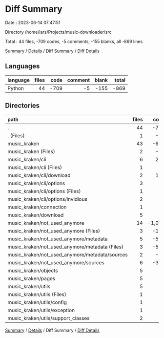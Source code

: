# Diff Summary

Date : 2023-06-14 07:47:51

Directory /home/lars/Projects/music-downloader/src

Total : 44 files,  -709 codes, -5 comments, -155 blanks, all -869 lines

[Summary](results.md) / [Details](details.md) / Diff Summary / [Diff Details](diff-details.md)

## Languages
| language | files | code | comment | blank | total |
| :--- | ---: | ---: | ---: | ---: | ---: |
| Python | 44 | -709 | -5 | -155 | -869 |

## Directories
| path | files | code | comment | blank | total |
| :--- | ---: | ---: | ---: | ---: | ---: |
| . | 44 | -709 | -5 | -155 | -869 |
| . (Files) | 1 | -27 | -2 | -12 | -41 |
| music_kraken | 43 | -682 | -3 | -143 | -828 |
| music_kraken (Files) | 2 | -67 | -15 | -25 | -107 |
| music_kraken/cli | 6 | 270 | 93 | 109 | 472 |
| music_kraken/cli (Files) | 1 | 2 | 0 | 0 | 2 |
| music_kraken/cli/download | 2 | 199 | 86 | 79 | 364 |
| music_kraken/cli/options | 3 | 69 | 7 | 30 | 106 |
| music_kraken/cli/options (Files) | 1 | 3 | 0 | 1 | 4 |
| music_kraken/cli/options/invidious | 2 | 66 | 7 | 29 | 102 |
| music_kraken/connection | 1 | 6 | 0 | 0 | 6 |
| music_kraken/download | 5 | 66 | 7 | 31 | 104 |
| music_kraken/not_used_anymore | 14 | -1,063 | -117 | -322 | -1,502 |
| music_kraken/not_used_anymore (Files) | 3 | -129 | -13 | -39 | -181 |
| music_kraken/not_used_anymore/metadata | 5 | -561 | -70 | -153 | -784 |
| music_kraken/not_used_anymore/metadata (Files) | 3 | -516 | -64 | -139 | -719 |
| music_kraken/not_used_anymore/metadata/sources | 2 | -45 | -6 | -14 | -65 |
| music_kraken/not_used_anymore/sources | 6 | -373 | -34 | -130 | -537 |
| music_kraken/objects | 5 | 29 | 2 | 11 | 42 |
| music_kraken/pages | 5 | 58 | 27 | 44 | 129 |
| music_kraken/utils | 5 | 19 | 0 | 9 | 28 |
| music_kraken/utils (Files) | 1 | 3 | 0 | 1 | 4 |
| music_kraken/utils/config | 1 | -1 | 0 | 0 | -1 |
| music_kraken/utils/exception | 1 | 8 | 0 | 4 | 12 |
| music_kraken/utils/support_classes | 2 | 9 | 0 | 4 | 13 |

[Summary](results.md) / [Details](details.md) / Diff Summary / [Diff Details](diff-details.md)